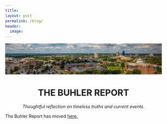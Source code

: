 ```yaml
---
title: 
layout: post
permalink: /blog/
header:
  image: 
---
```


<img src="/images/blog-header-uk-large.jpg">

<center> 

<h1> THE BUHLER REPORT </h1>

<i> Thoughtful reflection on timeless truths and current events.</i>

</center>

The Buhler Report has moved [here.](/buhlerreport)